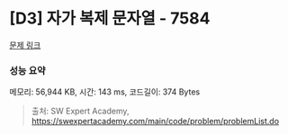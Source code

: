 # [D3] 자가 복제 문자열 - 7584 

[문제 링크](https://swexpertacademy.com/main/code/problem/problemDetail.do?contestProbId=AWpMsQfaCPMDFAQi) 

### 성능 요약

메모리: 56,944 KB, 시간: 143 ms, 코드길이: 374 Bytes



> 출처: SW Expert Academy, https://swexpertacademy.com/main/code/problem/problemList.do